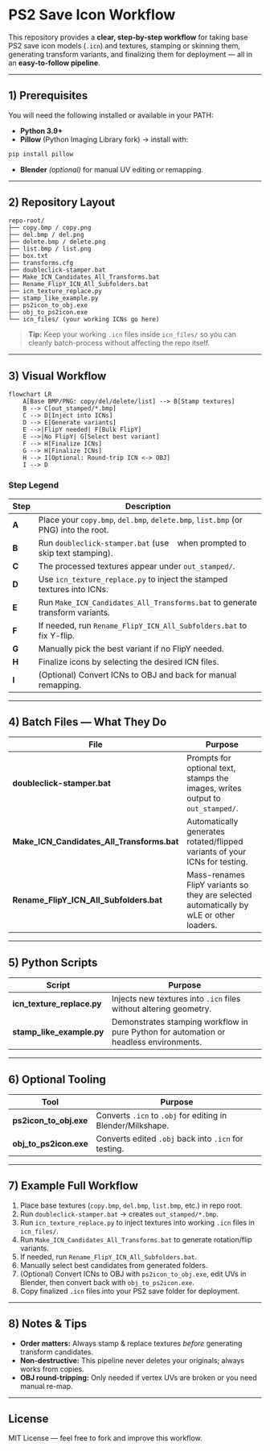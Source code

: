 # PS2 Save Icon Workflow

This repository provides a **clear, step-by-step workflow** for taking base PS2 save icon models (`.icn`) and textures, stamping or skinning them, generating transform variants, and finalizing them for deployment — all in an **easy-to-follow pipeline**.

---

## 1) Prerequisites

You will need the following installed or available in your PATH:
- **Python 3.9+**
- **Pillow** (Python Imaging Library fork) → install with:
```bash
pip install pillow
```
- **Blender** *(optional)* for manual UV editing or remapping.

---

## 2) Repository Layout

```
repo-root/
├── copy.bmp / copy.png
├── del.bmp / del.png
├── delete.bmp / delete.png
├── list.bmp / list.png
├── box.txt
├── transforms.cfg
├── doubleclick-stamper.bat
├── Make_ICN_Candidates_All_Transforms.bat
├── Rename_FlipY_ICN_All_Subfolders.bat
├── icn_texture_replace.py
├── stamp_like_example.py
├── ps2icon_to_obj.exe
├── obj_to_ps2icon.exe
└── icn_files/ (your working ICNs go here)
```

> **Tip:** Keep your working `.icn` files inside `icn_files/` so you can cleanly batch-process without affecting the repo itself.

---

## 3) Visual Workflow

```mermaid
flowchart LR
    A[Base BMP/PNG: copy/del/delete/list] --> B[Stamp textures]
    B --> C[out_stamped/*.bmp]
    C --> D[Inject into ICNs]
    D --> E[Generate variants]
    E -->|FlipY needed| F[Bulk FlipY]
    E -->|No FlipY| G[Select best variant]
    F --> H[Finalize ICNs]
    G --> H[Finalize ICNs]
    H --> I[Optional: Round-trip ICN <-> OBJ]
    I --> D
```

### Step Legend

| Step | Description |
|------|-------------|
| **A** | Place your `copy.bmp`, `del.bmp`, `delete.bmp`, `list.bmp` (or PNG) into the root. |
| **B** | Run `doubleclick-stamper.bat` (use ` ` when prompted to skip text stamping). |
| **C** | The processed textures appear under `out_stamped/`. |
| **D** | Use `icn_texture_replace.py` to inject the stamped textures into ICNs. |
| **E** | Run `Make_ICN_Candidates_All_Transforms.bat` to generate transform variants. |
| **F** | If needed, run `Rename_FlipY_ICN_All_Subfolders.bat` to fix Y-flip. |
| **G** | Manually pick the best variant if no FlipY needed. |
| **H** | Finalize icons by selecting the desired ICN files. |
| **I** | (Optional) Convert ICNs to OBJ and back for manual remapping. |

---

## 4) Batch Files — What They Do

| File | Purpose |
|------|---------|
| **doubleclick-stamper.bat** | Prompts for optional text, stamps the images, writes output to `out_stamped/`. |
| **Make_ICN_Candidates_All_Transforms.bat** | Automatically generates rotated/flipped variants of your ICNs for testing. |
| **Rename_FlipY_ICN_All_Subfolders.bat** | Mass-renames FlipY variants so they are selected automatically by wLE or other loaders. |

---

## 5) Python Scripts

| Script | Purpose |
|--------|---------|
| **icn_texture_replace.py** | Injects new textures into `.icn` files without altering geometry. |
| **stamp_like_example.py** | Demonstrates stamping workflow in pure Python for automation or headless environments. |

---

## 6) Optional Tooling

| Tool | Purpose |
|------|---------|
| **ps2icon_to_obj.exe** | Converts `.icn` to `.obj` for editing in Blender/Milkshape. |
| **obj_to_ps2icon.exe** | Converts edited `.obj` back into `.icn` for testing. |

---

## 7) Example Full Workflow

1. Place base textures (`copy.bmp`, `del.bmp`, `list.bmp`, etc.) in repo root.
2. Run `doubleclick-stamper.bat` → creates `out_stamped/*.bmp`.
3. Run `icn_texture_replace.py` to inject textures into working `.icn` files in `icn_files/`.
4. Run `Make_ICN_Candidates_All_Transforms.bat` to generate rotation/flip variants.
5. If needed, run `Rename_FlipY_ICN_All_Subfolders.bat`.
6. Manually select best candidates from generated folders.
7. (Optional) Convert ICNs to OBJ with `ps2icon_to_obj.exe`, edit UVs in Blender, then convert back with `obj_to_ps2icon.exe`.
8. Copy finalized `.icn` files into your PS2 save folder for deployment.

---

## 8) Notes & Tips

- **Order matters:** Always stamp & replace textures *before* generating transform candidates.
- **Non-destructive:** This pipeline never deletes your originals; always works from copies.
- **OBJ round-tripping:** Only needed if vertex UVs are broken or you need manual re-map.

---

## License

MIT License — feel free to fork and improve this workflow.
